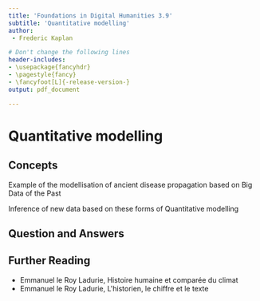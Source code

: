 ```yaml
---
title: 'Foundations in Digital Humanities 3.9'
subtitle: 'Quantitative modelling'
author:
 - Frederic Kaplan

# Don't change the following lines
header-includes:
- \usepackage{fancyhdr}
- \pagestyle{fancy}
- \fancyfoot[L]{-release-version-}
output: pdf_document

---
```


# Quantitative modelling



## Concepts



Example of the modellisation of ancient disease propagation based on Big Data of the Past

Inference of new data based on these forms of Quantitative modelling



## Question and Answers 



## Further Reading

- Emmanuel le Roy Ladurie, Histoire humaine et comparée du climat
- Emmanuel le Roy Ladurie, L'historien, le chiffre et le texte